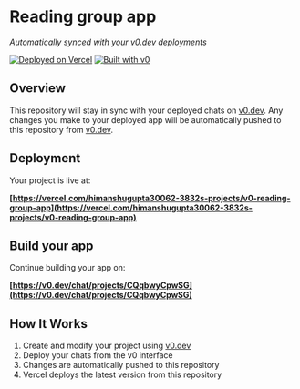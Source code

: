 # Reading group app

*Automatically synced with your [v0.dev](https://v0.dev) deployments*

[![Deployed on Vercel](https://img.shields.io/badge/Deployed%20on-Vercel-black?style=for-the-badge&logo=vercel)](https://vercel.com/himanshugupta30062-3832s-projects/v0-reading-group-app)
[![Built with v0](https://img.shields.io/badge/Built%20with-v0.dev-black?style=for-the-badge)](https://v0.dev/chat/projects/CQqbwyCpwSG)

## Overview

This repository will stay in sync with your deployed chats on [v0.dev](https://v0.dev).
Any changes you make to your deployed app will be automatically pushed to this repository from [v0.dev](https://v0.dev).

## Deployment

Your project is live at:

**[https://vercel.com/himanshugupta30062-3832s-projects/v0-reading-group-app](https://vercel.com/himanshugupta30062-3832s-projects/v0-reading-group-app)**

## Build your app

Continue building your app on:

**[https://v0.dev/chat/projects/CQqbwyCpwSG](https://v0.dev/chat/projects/CQqbwyCpwSG)**

## How It Works

1. Create and modify your project using [v0.dev](https://v0.dev)
2. Deploy your chats from the v0 interface
3. Changes are automatically pushed to this repository
4. Vercel deploys the latest version from this repository
